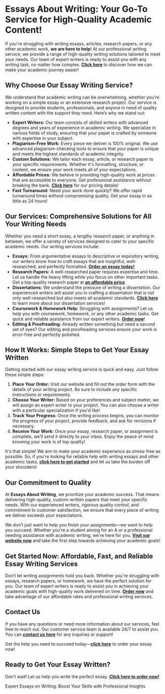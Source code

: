 <h1>Essays About Writing: Your Go-To Service for High-Quality Academic Content!</h1>

<p>If you're struggling with writing essays, articles, research papers, or any other academic work, <strong>we are here to help</strong>! At our professional writing service, we provide a range of high-quality writing solutions tailored to meet your needs. Our team of expert writers is ready to assist you with any writing task, no matter how complex. <a href="https://tinyurl.com/topessay?keyword=essays+about+writing"><strong>Click here</strong></a> to discover how we can make your academic journey easier!</p>

<h2>Why Choose Our Essay Writing Service?</h2>

<p>We understand that academic writing can be overwhelming, whether you're working on a simple essay or an extensive research project. Our service is designed to provide students, professionals, and anyone in need of quality written content with the support they need. Here’s why we stand out:</p>

<ul>
    <li><strong>Expert Writers:</strong> Our team consists of skilled writers with advanced degrees and years of experience in academic writing. We specialize in various fields of study, ensuring that your paper is crafted by someone with expertise in your subject.</li>
    <li><strong>Plagiarism-Free Work:</strong> Every piece we deliver is 100% original. We use advanced plagiarism-checking tools to ensure that your paper is unique and meets the highest standards of academic integrity.</li>
    <li><strong>Custom Solutions:</strong> We tailor each essay, article, or research paper to your specific requirements. Whether it's formatting, structure, or content, we ensure your work meets all of your expectations.</li>
    <li><strong>Affordable Prices:</strong> We believe in providing high-quality work at prices that are accessible to everyone. Get professional assistance without breaking the bank. <a href="https://tinyurl.com/topessay?keyword=essays+about+writing"><strong>Click here</strong></a> for our pricing details!</li>
    <li><strong>Fast Turnaround:</strong> Need your work done quickly? We offer rapid turnaround times without compromising quality. Get your essay in as little as 24 hours!</li>
</ul>

<h2>Our Services: Comprehensive Solutions for All Your Writing Needs</h2>

<p>Whether you need a short essay, a lengthy research paper, or anything in between, we offer a variety of services designed to cater to your specific academic needs. Our writing services include:</p>

<ul>
    <li><strong>Essays:</strong> From argumentative essays to descriptive or expository writing, our writers know how to craft essays that are insightful, well-researched, and perfectly formatted. <a href="https://tinyurl.com/topessay?keyword=essays+about+writing"><strong>Order an essay today!</strong></a></li>
    <li><strong>Research Papers:</strong> A well-researched paper requires expertise and time. Let us handle the heavy lifting while you focus on other important tasks. Get a top-quality research paper at <a href="https://tinyurl.com/topessay?keyword=essays+about+writing"><strong>an affordable price</strong></a>.</li>
    <li><strong>Dissertations:</strong> We understand the pressure of writing a dissertation. Our experienced writers will assist you in crafting a dissertation that is not only well-researched but also meets all academic standards. <a href="https://tinyurl.com/topessay?keyword=essays+about+writing"><strong>Click here</strong></a> to learn more about our dissertation services!</li>
    <li><strong>Coursework & Homework Help:</strong> Struggling with assignments? Let us help you with coursework, homework, or any other academic tasks. Get quick and reliable assistance from our expert writers. <a href="https://tinyurl.com/topessay?keyword=essays+about+writing"><strong>Order now</strong></a>!</li>
    <li><strong>Editing & Proofreading:</strong> Already written something but need a second set of eyes? Our editing and proofreading services ensure your work is error-free and perfectly polished.</li>
</ul>

<h2>How It Works: Simple Steps to Get Your Essay Written</h2>

<p>Getting started with our essay writing service is quick and easy. Just follow these simple steps:</p>

<ol>
    <li><strong>Place Your Order:</strong> Visit our website and fill out the order form with the details of your writing project. Be sure to include any specific instructions or requirements.</li>
    <li><strong>Choose Your Writer:</strong> Based on your preferences and subject matter, we will assign an expert writer to your project. You can also choose a writer with a particular specialization if you'd like!</li>
    <li><strong>Track Your Progress:</strong> Once the writing process begins, you can monitor the progress of your project, provide feedback, and ask for revisions if necessary.</li>
    <li><strong>Receive Your Work:</strong> Once your essay, research paper, or assignment is complete, we’ll send it directly to your inbox. Enjoy the peace of mind knowing your work is of top quality!</li>
</ol>

<p>It's that simple! We aim to make your academic experience as stress-free as possible. So, if you're looking for reliable help with writing essays and other academic tasks, <a href="https://tinyurl.com/topessay?keyword=essays+about+writing"><strong>click here to get started</strong></a> and let us take the burden off your shoulders!</p>

<h2>Our Commitment to Quality</h2>

<p>At <strong>Essays About Writing</strong>, we prioritize your academic success. That means delivering high-quality, custom-written papers that meet your specific needs. With our experienced writers, rigorous quality control, and commitment to customer satisfaction, we ensure that every piece of writing we deliver exceeds your expectations.</p>

<p>We don’t just want to help you finish your assignments—we want to help you succeed. Whether you're a student aiming for an A or a professional needing assistance with academic writing, we're here for you. <a href="https://tinyurl.com/topessay?keyword=essays+about+writing"><strong>Visit our website now</strong></a> and take the first step towards achieving your academic goals!</p>

<h2>Get Started Now: Affordable, Fast, and Reliable Essay Writing Services</h2>

<p>Don’t let writing assignments hold you back. Whether you're struggling with essays, research papers, or homework, we have the perfect solution for you. Our team of expert writers is ready to assist you in achieving your academic goals with high-quality work delivered on time. <a href="https://tinyurl.com/topessay?keyword=essays+about+writing"><strong>Order now</strong></a> and take advantage of our affordable rates and professional writing services.</p>

<h2>Contact Us</h2>

<p>If you have any questions or need more information about our services, feel free to reach out. Our customer service team is available 24/7 to assist you. You can <a href="https://tinyurl.com/topessay?keyword=essays+about+writing"><strong>contact us here</strong></a> for any inquiries or support!</p>

<p>Get the help you need to succeed today—<a href="https://tinyurl.com/topessay?keyword=essays+about+writing"><strong>click here</strong></a> to order your essay now!</p>

<h2>Ready to Get Your Essay Written?</h2>

<p>Don’t wait! Let us help you write the perfect essay. <a href="https://tinyurl.com/topessay?keyword=essays+about+writing"><strong>Click here to order now!</strong></a></p>
Expert Essays on Writing: Boost Your Skills with Professional Insights
